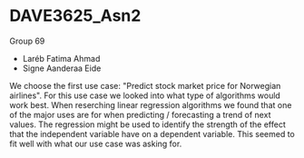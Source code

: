 # DAVE3625_Asn2
 Group 69
  - Laréb Fatima Ahmad
  - Signe Aanderaa Eide
  
We choose the first use case: "Predict stock market price for Norwegian airlines".
For this use case we looked into what type of algorithms would work best. When reserching linear regression algorithms we found that one of the major uses are for when predicting / forecasting a trend of next values. The regression might be used to identify the strength of the effect that the independent variable have on a dependent variable. This seemed to fit well with what our use case was asking for. 
